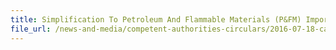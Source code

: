 ```yaml
---
title: Simplification To Petroleum And Flammable Materials (P&FM) Import Licence Application 
file_url: /news-and-media/competent-authorities-circulars/2016-07-18-ca.pdf
---
```

